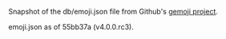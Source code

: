 Snapshot of the db/emoji.json file from Github's [gemoji project](https://github.com/github/gemoji).

emoji.json as of 55bb37a (v4.0.0.rc3).

